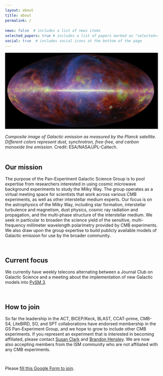```yaml
---
layout: about
title: about
permalink: /

news: false  # includes a list of news items
selected_papers: true # includes a list of papers marked as "selected={true}"
social: true  # includes social icons at the bottom of the page
---
```


<p align="center">
  <img src="/assets/img/planck-composite.jpg" />
</p>

<div class="caption">
    <em>Composite image of Galactic emission as measured by the Planck satellite. Different colors represent dust, synchrotron, free-free, and carbon monoxide line emission.</em> Credit: ESA/NASA/JPL-Caltech.
</div>

</br>

Our mission
-------------

The purpose of the Pan-Experiment Galactic Science Group is to pool expertise from researchers interested in using cosmic microwave background experiments to study the Milky Way. The group operates as a virtual meeting space for scientists that work across various CMB experiments, as well as other interstellar medium experts. Our focus is on the astrophysics of the Milky Way, including star formation, interstellar turbulence and magnetism, dust physics, cosmic ray radiation and propagation, and the multi-phase structure of the interstellar medium. We seek in particular to broaden the science yield of the sensitive, multi-frequency millimeter wavelength polarimetry provided by CMB experiments. We also draw upon the group expertise to build publicly available models of Galactic emission for use by the broader community.

</br>

Current focus
-------------

We currently have weekly telecons alternating between a Journal Club on Galactic Science and a meeting about the implementation of new Galactic models into [PySM 3](https://github.com/galsci/pysm).

</br>

How to join
-----------

So far the leadership in the ACT, BICEP/Keck, BLAST, CCAT-prime, CMB-S4, LiteBIRD, SO, and SPT collaborations have endorsed membership in the GS Pan-Experiment Group, and we hope to grow to include other CMB experiments. If you represent an experiment that is interested in becoming affiliated, please contact <a href="https://physics.stanford.edu/people/susan-e-clark">Susan Clark</a> and <a href="https://bhensley.princeton.edu/">Brandon Hensley</a>. We are now also accepting members from the ISM community who are not affiliated with any CMB experiments.

</br>

Please [fill this Google Form to join](https://docs.google.com/forms/d/e/1FAIpQLSfIW5Djk13u9y23lRY5VUblIb4EfwZZBsrP3ZuUBWYdAlzAuw/viewform).
